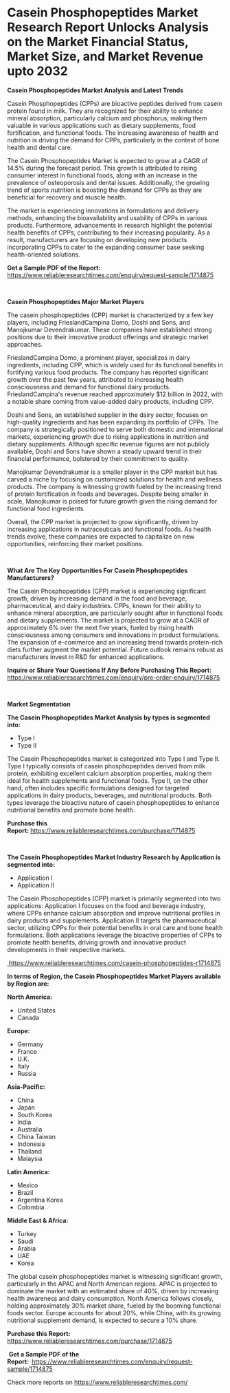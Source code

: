 <p><h1>Casein Phosphopeptides Market Research Report Unlocks Analysis on the Market Financial Status, Market Size, and Market Revenue upto 2032</h1></p><p><strong>Casein Phosphopeptides Market Analysis and Latest Trends</strong></p>
<p><p>Casein Phosphopeptides (CPPs) are bioactive peptides derived from casein protein found in milk. They are recognized for their ability to enhance mineral absorption, particularly calcium and phosphorus, making them valuable in various applications such as dietary supplements, food fortification, and functional foods. The increasing awareness of health and nutrition is driving the demand for CPPs, particularly in the context of bone health and dental care.</p><p>The Casein Phosphopeptides Market is expected to grow at a CAGR of 14.5% during the forecast period. This growth is attributed to rising consumer interest in functional foods, along with an increase in the prevalence of osteoporosis and dental issues. Additionally, the growing trend of sports nutrition is boosting the demand for CPPs as they are beneficial for recovery and muscle health.</p><p>The market is experiencing innovations in formulations and delivery methods, enhancing the bioavailability and usability of CPPs in various products. Furthermore, advancements in research highlight the potential health benefits of CPPs, contributing to their increasing popularity. As a result, manufacturers are focusing on developing new products incorporating CPPs to cater to the expanding consumer base seeking health-oriented solutions.</p></p>
<p><strong>Get a Sample PDF of the Report:&nbsp;</strong> <a href="https://www.reliableresearchtimes.com/enquiry/request-sample/1714875?utm_campaign=3313&utm_medium=2&utm_source=Github&utm_content=ia&utm_term=28032025&utm_id=casein-phosphopeptides">https://www.reliableresearchtimes.com/enquiry/request-sample/1714875</a></p>
<p>&nbsp;</p>
<p><strong>Casein Phosphopeptides Major Market Players</strong></p>
<p><p>The casein phosphopeptides (CPP) market is characterized by a few key players, including FrieslandCampina Domo, Doshi and Sons, and Manojkumar Devendrakumar. These companies have established strong positions due to their innovative product offerings and strategic market approaches.</p><p>FrieslandCampina Domo, a prominent player, specializes in dairy ingredients, including CPP, which is widely used for its functional benefits in fortifying various food products. The company has reported significant growth over the past few years, attributed to increasing health consciousness and demand for functional dairy products. FrieslandCampina's revenue reached approximately $12 billion in 2022, with a notable share coming from value-added dairy products, including CPP.</p><p>Doshi and Sons, an established supplier in the dairy sector, focuses on high-quality ingredients and has been expanding its portfolio of CPPs. The company is strategically positioned to serve both domestic and international markets, experiencing growth due to rising applications in nutrition and dietary supplements. Although specific revenue figures are not publicly available, Doshi and Sons have shown a steady upward trend in their financial performance, bolstered by their commitment to quality.</p><p>Manojkumar Devendrakumar is a smaller player in the CPP market but has carved a niche by focusing on customized solutions for health and wellness products. The company is witnessing growth fueled by the increasing trend of protein fortification in foods and beverages. Despite being smaller in scale, Manojkumar is poised for future growth given the rising demand for functional food ingredients.</p><p>Overall, the CPP market is projected to grow significantly, driven by increasing applications in nutraceuticals and functional foods. As health trends evolve, these companies are expected to capitalize on new opportunities, reinforcing their market positions.</p></p>
<p>&nbsp;</p>
<p><strong>What Are The Key Opportunities For Casein Phosphopeptides Manufacturers?</strong></p>
<p><p>The Casein Phosphopeptides (CPP) market is experiencing significant growth, driven by increasing demand in the food and beverage, pharmaceutical, and dairy industries. CPPs, known for their ability to enhance mineral absorption, are particularly sought after in functional foods and dietary supplements. The market is projected to grow at a CAGR of approximately 6% over the next five years, fueled by rising health consciousness among consumers and innovations in product formulations. The expansion of e-commerce and an increasing trend towards protein-rich diets further augment the market potential. Future outlook remains robust as manufacturers invest in R&D for enhanced applications.</p></p>
<p><strong>Inquire or Share Your Questions If Any Before Purchasing This Report:</strong> <a href="https://www.reliableresearchtimes.com/enquiry/pre-order-enquiry/1714875?utm_campaign=3313&utm_medium=2&utm_source=Github&utm_content=ia&utm_term=28032025&utm_id=casein-phosphopeptides">https://www.reliableresearchtimes.com/enquiry/pre-order-enquiry/1714875</a></p>
<p>&nbsp;</p>
<p><strong>Market Segmentation</strong></p>
<p><strong>The Casein Phosphopeptides Market Analysis by types is segmented into:</strong></p>
<p><ul><li>Type I</li><li>Type II</li></ul></p>
<p><p>The Casein Phosphopeptides market is categorized into Type I and Type II. Type I typically consists of casein phosphopeptides derived from milk protein, exhibiting excellent calcium absorption properties, making them ideal for health supplements and functional foods. Type II, on the other hand, often includes specific formulations designed for targeted applications in dairy products, beverages, and nutritional products. Both types leverage the bioactive nature of casein phosphopeptides to enhance nutritional benefits and promote bone health.</p></p>
<p><strong>Purchase this Report:&nbsp;</strong><a href="https://www.reliableresearchtimes.com/purchase/1714875?utm_campaign=3313&utm_medium=2&utm_source=Github&utm_content=ia&utm_term=28032025&utm_id=casein-phosphopeptides">https://www.reliableresearchtimes.com/purchase/1714875</a></p>
<p>&nbsp;</p>
<p><strong>The Casein Phosphopeptides Market Industry Research by Application is segmented into:</strong></p>
<p><ul><li>Application I</li><li>Application II</li></ul></p>
<p><p>The Casein Phosphopeptides (CPP) market is primarily segmented into two applications: Application I focuses on the food and beverage industry, where CPPs enhance calcium absorption and improve nutritional profiles in dairy products and supplements. Application II targets the pharmaceutical sector, utilizing CPPs for their potential benefits in oral care and bone health formulations. Both applications leverage the bioactive properties of CPPs to promote health benefits, driving growth and innovative product developments in their respective markets.</p></p>
<p><a href="https://www.reliableresearchtimes.com/casein-phosphopeptides-r1714875?utm_campaign=3313&utm_medium=2&utm_source=Github&utm_content=ia&utm_term=28032025&utm_id=casein-phosphopeptides">&nbsp;https://www.reliableresearchtimes.com/casein-phosphopeptides-r1714875</a></p>
<p><strong>In terms of Region, the Casein Phosphopeptides Market Players available by Region are:</strong></p>
<p>
    <p> <strong> North America: </strong>
        <ul>
            <li>United States</li>
            <li>Canada</li>
        </ul>
        </p> 
    <p> <strong> Europe: </strong>
        <ul>
            <li>Germany</li>
            <li>France</li>
            <li>U.K.</li>
            <li>Italy</li>
            <li>Russia</li>
        </ul>
        </p> 
    <p> <strong> Asia-Pacific: </strong>
        <ul>
            <li>China</li>
            <li>Japan</li>
            <li>South Korea</li>
            <li>India</li>
            <li>Australia</li>
            <li>China Taiwan</li>
            <li>Indonesia</li>
            <li>Thailand</li>
            <li>Malaysia</li>
        </ul>
        </p> 
    <p> <strong> Latin America: </strong>
        <ul>
            <li>Mexico</li>
            <li>Brazil</li>
            <li>Argentina Korea</li>
            <li>Colombia</li>
        </ul>
        </p> 
    <p> <strong> Middle East & Africa: </strong>
        <ul>
            <li>Turkey</li>
            <li>Saudi</li>
            <li>Arabia</li>
            <li>UAE</li>
            <li>Korea</li>
        </ul>
    </p>
    </p>
<p><p>The global casein phosphopeptides market is witnessing significant growth, particularly in the APAC and North American regions. APAC is projected to dominate the market with an estimated share of 40%, driven by increasing health awareness and dairy consumption. North America follows closely, holding approximately 30% market share, fueled by the booming functional foods sector. Europe accounts for about 20%, while China, with its growing nutritional supplement demand, is expected to secure a 10% share.</p></p>
<p><strong>Purchase this Report: </strong><a href="https://www.reliableresearchtimes.com/purchase/1714875?utm_campaign=3313&utm_medium=2&utm_source=Github&utm_content=ia&utm_term=28032025&utm_id=casein-phosphopeptides">https://www.reliableresearchtimes.com/purchase/1714875</a></p>
<p>&nbsp;<strong>Get a Sample PDF of the Report:&nbsp;&nbsp;</strong><a href="https://www.reliableresearchtimes.com/enquiry/request-sample/1714875?utm_campaign=3313&utm_medium=2&utm_source=Github&utm_content=ia&utm_term=28032025&utm_id=casein-phosphopeptides">https://www.reliableresearchtimes.com/enquiry/request-sample/1714875</a></p>
<p><strong></strong></p>
<p>Check more reports on <a href="https://www.reliableresearchtimes.com/?utm_campaign=3313&utm_medium=2&utm_source=Github&utm_content=ia&utm_term=28032025&utm_id=casein-phosphopeptides">https://www.reliableresearchtimes.com/</a></p>